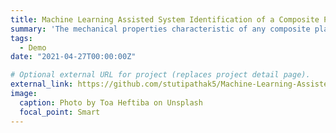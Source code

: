 ```yaml
---
title: Machine Learning Assisted System Identification of a Composite Plate
summary: 'The mechanical properties characteristic of any composite plate were identified in frequency as well as time domain using two types of neural networks: Multi-Layer Perceptron (MLP) and Radial Basis Function Network (RBFN).'
tags:
  - Demo
date: "2021-04-27T00:00:00Z"

# Optional external URL for project (replaces project detail page).
external_link: https://github.com/stutipathak5/Machine-Learning-Assisted-System-Identification-of-a-Composite-Plate
image:
  caption: Photo by Toa Heftiba on Unsplash
  focal_point: Smart
---
```


